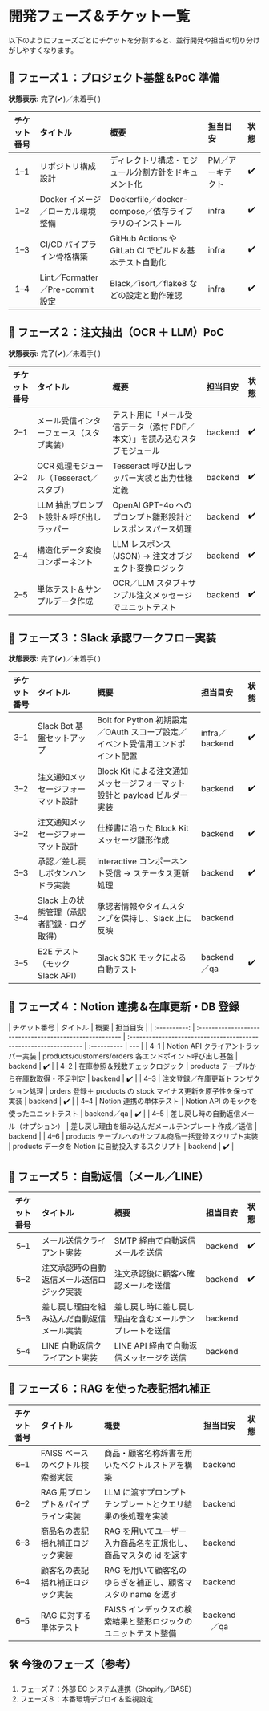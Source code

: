 # 開発フェーズ＆チケット一覧

以下のようにフェーズごとにチケットを分割すると、並行開発や担当の切り分けがしやすくなります。

## 🚩 フェーズ１：プロジェクト基盤＆PoC 準備

**状態表示:** 完了(✔)／未着手( )

| チケット番号 | タイトル                          | 概要                                                     | 担当目安         | 状態 |
| :----------: | :-------------------------------- | :------------------------------------------------------- | :--------------- | :--: |
|     1–1      | リポジトリ構成設計                | ディレクトリ構成・モジュール分割方針をドキュメント化     | PM／アーキテクト |  ✔️  |
|     1–2      | Docker イメージ／ローカル環境整備 | Dockerfile／docker-compose／依存ライブラリのインストール | infra            |  ✔️  |
|     1–3      | CI/CD パイプライン骨格構築        | GitHub Actions や GitLab CI でビルド＆基本テスト自動化   | infra            |  ✔️  |
|     1–4      | Lint／Formatter／Pre-commit 設定  | Black／isort／flake8 などの設定と動作確認                | infra            |  ✔️  |

## 🚩 フェーズ２：注文抽出（OCR ＋ LLM）PoC

**状態表示:** 完了(✔)／未着手( )

| チケット番号 | タイトル                                 | 概要                                                                       | 担当目安 | 状態 |
| :----------: | :--------------------------------------- | :------------------------------------------------------------------------- | :------- | :--: |
|     2–1      | メール受信インターフェース（スタブ実装） | テスト用に「メール受信データ（添付 PDF／本文）」を読み込むスタブモジュール | backend  |  ✔️  |
|     2–2      | OCR 処理モジュール（Tesseract／スタブ）  | Tesseract 呼び出しラッパー実装と出力仕様定義                               | backend  |  ✔️  |
|     2–3      | LLM 抽出プロンプト設計＆呼び出しラッパー | OpenAI GPT-4o へのプロンプト雛形設計とレスポンスパース処理                 | backend  |  ✔️  |
|     2–4      | 構造化データ変換コンポーネント           | LLM レスポンス(JSON) → 注文オブジェクト変換ロジック                        | backend  |  ✔️  |
|     2–5      | 単体テスト＆サンプルデータ作成           | OCR／LLM スタブ＋サンプル注文メッセージでユニットテスト                    | backend  |  ✔️  |

## 🚩 フェーズ３：Slack 承認ワークフロー実装

**状態表示:** 完了(✔)／未着手( )

| チケット番号 | タイトル                                   | 概要                                                                           | 担当目安       | 状態 |
| :----------: | :----------------------------------------- | :----------------------------------------------------------------------------- | :------------- | :--: |
|     3–1      | Slack Bot 基盤セットアップ                 | Bolt for Python 初期設定／OAuth スコープ設定／イベント受信用エンドポイント配置 | infra／backend |  ✔️  |
|     3–2      | 注文通知メッセージフォーマット設計         | Block Kit による注文通知メッセージフォーマット設計と payload ビルダー実装      | backend        |  ✔️  |
|     3–2      | 注文通知メッセージフォーマット設計         | 仕様書に沿った Block Kit メッセージ雛形作成                                    | backend        |  ✔️  |
|     3–3      | 承認／差し戻しボタンハンドラ実装           | interactive コンポーネント受信 → ステータス更新処理                            | backend        |  ✔️  |
|     3–4      | Slack 上の状態管理（承認者記録・ログ取得） | 承認者情報やタイムスタンプを保持し、Slack 上に反映                             | backend        |
|     3–5      | E2E テスト（モック Slack API）             | Slack SDK モックによる自動テスト                                               | backend／qa    |  ✔️  |

## 🚩 フェーズ４：Notion 連携＆在庫更新・DB 登録

| チケット番号 | タイトル                                                | 概要                                                             | 担当目安    |
| :----------: | :------------------------------------------------------ | :--------------------------------------------------------------- | :---------- | --- |
|     4–1      | Notion API クライアントラッパー実装                     | products/customers/orders 各エンドポイント呼び出し基盤           | backend     | ✔️  |
|     4–2      | 在庫参照＆残数チェックロジック                          | products テーブルから在庫数取得・不足判定                        | backend     | ✔️  |
|     4–3      | 注文登録／在庫更新トランザクション処理                  | orders 登録＋ products の stock マイナス更新を原子性を保って実装 | backend     | ✔️  |
|     4–4      | Notion 連携の単体テスト                                 | Notion API のモックを使ったユニットテスト                        | backend／qa | ✔️  |
|     4–5      | 差し戻し時の自動返信メール（オプション）                | 差し戻し理由を組み込んだメールテンプレート作成／送信             | backend     |
|     4–6      | products テーブルへのサンプル商品一括登録スクリプト実装 | products データを Notion に自動投入するスクリプト                | backend     | ✔️  |

## 🚩 フェーズ５：自動返信（メール／LINE）

| チケット番号 | タイトル                                   | 概要                                                                 | 担当目安 | 状態 |
|:-----------:|:------------------------------------------|:----------------------------------------------------------------------|:--------:|:----:|
| 5–1         | メール送信クライアント実装                | SMTP 経由で自動返信メールを送信                                       | backend  | ✔️   |
| 5–2         | 注文承認時の自動返信メール送信ロジック実装 | 注文承認後に顧客へ確認メールを送信                                     | backend  | ✔️   |
| 5–3         | 差し戻し理由を組み込んだ自動返信メール実装 | 差し戻し時に差し戻し理由を含むメールテンプレートを送信                | backend  |      |
| 5–4         | LINE 自動返信クライアント実装             | LINE API 経由で自動返信メッセージを送信                                | backend  |      |

## 🚩 フェーズ６：RAG を使った表記揺れ補正

| チケット番号 | タイトル                                         | 概要                                                              | 担当目安   | 状態 |
|:-----------:|:------------------------------------------------|:-----------------------------------------------------------------|:----------:|:----:|
| 6–1         | FAISS ベースのベクトル検索器実装                | 商品・顧客名称辞書を用いたベクトルストアを構築                    | backend    |      |
| 6–2         | RAG 用プロンプト＆パイプライン実装              | LLM に渡すプロンプトテンプレートとクエリ結果の後処理を実装        | backend    |      |
| 6–3         | 商品名の表記揺れ補正ロジック実装                | RAG を用いてユーザー入力商品名を正規化し、商品マスタの id を返す   | backend    |      |
| 6–4         | 顧客名の表記揺れ補正ロジック実装                | RAG を用いて顧客名のゆらぎを補正し、顧客マスタの name を返す       | backend    |      |
| 6–5         | RAG に対する単体テスト                          | FAISS インデックスの検索結果と整形ロジックのユニットテスト整備    | backend／qa|      |

## 🛠 今後のフェーズ（参考）

1. フェーズ７：外部 EC システム連携（Shopify／BASE）
2. フェーズ８：本番環境デプロイ＆監視設定
